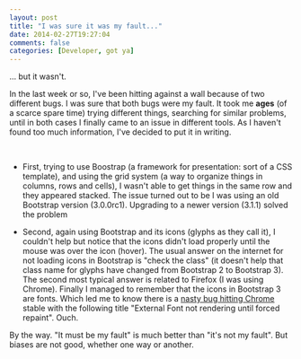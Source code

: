 ```yaml
---
layout: post
title: "I was sure it was my fault..."
date: 2014-02-27T19:27:04
comments: false
categories: [Developer, got ya]
---
```


... but it wasn't.


In the last week or so, I've been hitting against a wall because of two different bugs. I was sure that both bugs were my fault. It took me <b>ages</b> (of a scarce spare time)&nbsp;trying different things, searching for similar problems, until in both cases I finally came to an issue in different tools. As I haven't found too much information, I've decided to put it in writing.


<br /><ul><li>First, trying to use Boostrap (a framework for presentation: sort of a CSS template), and using the grid system (a way to organize things in columns, rows and cells), I wasn't able to get things in the same row and they appeared stacked. The issue turned out to be I was using an old Bootstrap version (3.0.0rc1). Upgrading to a newer version (3.1.1) solved the problem</li></ul><ul><li>Second, again using Bootstrap and its icons (glyphs as they call it), I couldn't help but notice that the icons didn't load properly until the mouse was over the icon (hover). The usual answer on the internet for not loading icons in Bootstrap is "check the class" (it doesn't help that class name for glyphs have changed from Bootstrap 2 to Bootstrap 3). The second most typical answer is related to Firefox (I was using Chrome). Finally I managed to remember that the icons in Bootstrap 3 are fonts. Which led me to know there is a [nasty bug hitting Chrome](https://code.google.com/p/chromium/issues/detail?id=336476) stable with the following title "External Font not rendering until forced repaint". Ouch.</li></ul>


By the way. "It must be my fault" is much better than "it's not my fault". But biases are not good, whether one way or another.


